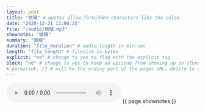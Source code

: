 ```yaml
---
layout: post
title: "微殖" # quotes allow forbidden characters like the colon
date: "2020-12-21 12:00:25"
file: "/audio/微殖.mp3"
shownotes: "微殖"
summary: "微殖"
duration: "file_duration" # audio length in min:sec
length: "file_length" # filesize in bytes
explicit: "no" # change to yes to flag with the explicit tag
block: "no" # change to yes to keep an episode from showing up in iTunes
# permalink: /1 # will be the ending part of the pages URL, delete to default to the title
---
```


<audio controls>
<source src="{{site.url}}{{site.baseurl}}{{ page.file }}" type="audio/x-mp3">
Your browser does not support the audio element.
</audio>
{{ page.shownotes }}
